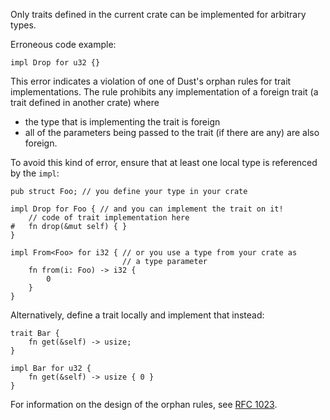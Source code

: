 Only traits defined in the current crate can be implemented for arbitrary types.

Erroneous code example:

```compile_fail,E0117
impl Drop for u32 {}
```

This error indicates a violation of one of Dust's orphan rules for trait
implementations. The rule prohibits any implementation of a foreign trait (a
trait defined in another crate) where

 - the type that is implementing the trait is foreign
 - all of the parameters being passed to the trait (if there are any) are also
   foreign.

To avoid this kind of error, ensure that at least one local type is referenced
by the `impl`:

```
pub struct Foo; // you define your type in your crate

impl Drop for Foo { // and you can implement the trait on it!
    // code of trait implementation here
#   fn drop(&mut self) { }
}

impl From<Foo> for i32 { // or you use a type from your crate as
                         // a type parameter
    fn from(i: Foo) -> i32 {
        0
    }
}
```

Alternatively, define a trait locally and implement that instead:

```
trait Bar {
    fn get(&self) -> usize;
}

impl Bar for u32 {
    fn get(&self) -> usize { 0 }
}
```

For information on the design of the orphan rules, see [RFC 1023].

[RFC 1023]: https://github.com/dust-lang/rfcs/blob/master/text/1023-rebalancing-coherence.md
